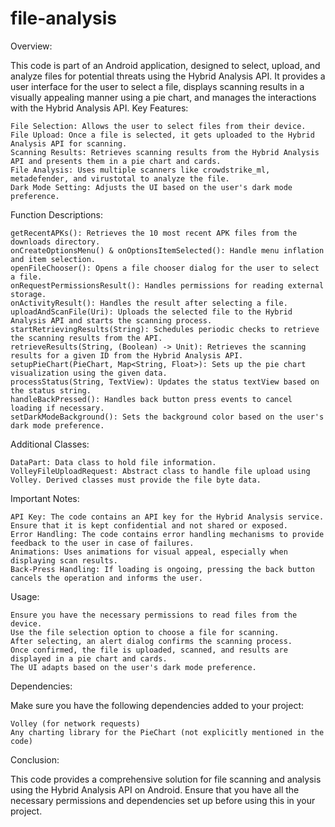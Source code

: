 # file-analysis
Overview:

This code is part of an Android application, designed to select, upload, and analyze files for potential threats using the Hybrid Analysis API. It provides a user interface for the user to select a file, displays scanning results in a visually appealing manner using a pie chart, and manages the interactions with the Hybrid Analysis API.
Key Features:

    File Selection: Allows the user to select files from their device.
    File Upload: Once a file is selected, it gets uploaded to the Hybrid Analysis API for scanning.
    Scanning Results: Retrieves scanning results from the Hybrid Analysis API and presents them in a pie chart and cards.
    File Analysis: Uses multiple scanners like crowdstrike_ml, metadefender, and virustotal to analyze the file.
    Dark Mode Setting: Adjusts the UI based on the user's dark mode preference.

Function Descriptions:

    getRecentAPKs(): Retrieves the 10 most recent APK files from the downloads directory.
    onCreateOptionsMenu() & onOptionsItemSelected(): Handle menu inflation and item selection.
    openFileChooser(): Opens a file chooser dialog for the user to select a file.
    onRequestPermissionsResult(): Handles permissions for reading external storage.
    onActivityResult(): Handles the result after selecting a file.
    uploadAndScanFile(Uri): Uploads the selected file to the Hybrid Analysis API and starts the scanning process.
    startRetrievingResults(String): Schedules periodic checks to retrieve the scanning results from the API.
    retrieveResults(String, (Boolean) -> Unit): Retrieves the scanning results for a given ID from the Hybrid Analysis API.
    setupPieChart(PieChart, Map<String, Float>): Sets up the pie chart visualization using the given data.
    processStatus(String, TextView): Updates the status textView based on the status string.
    handleBackPressed(): Handles back button press events to cancel loading if necessary.
    setDarkModeBackground(): Sets the background color based on the user's dark mode preference.

Additional Classes:

    DataPart: Data class to hold file information.
    VolleyFileUploadRequest: Abstract class to handle file upload using Volley. Derived classes must provide the file byte data.

Important Notes:

    API Key: The code contains an API key for the Hybrid Analysis service. Ensure that it is kept confidential and not shared or exposed.
    Error Handling: The code contains error handling mechanisms to provide feedback to the user in case of failures.
    Animations: Uses animations for visual appeal, especially when displaying scan results.
    Back-Press Handling: If loading is ongoing, pressing the back button cancels the operation and informs the user.

Usage:

    Ensure you have the necessary permissions to read files from the device.
    Use the file selection option to choose a file for scanning.
    After selecting, an alert dialog confirms the scanning process.
    Once confirmed, the file is uploaded, scanned, and results are displayed in a pie chart and cards.
    The UI adapts based on the user's dark mode preference.

Dependencies:

Make sure you have the following dependencies added to your project:

    Volley (for network requests)
    Any charting library for the PieChart (not explicitly mentioned in the code)

Conclusion:

This code provides a comprehensive solution for file scanning and analysis using the Hybrid Analysis API on Android. Ensure that you have all the necessary permissions and dependencies set up before using this in your project.
